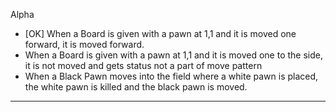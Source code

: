 Alpha
* [OK] When a Board is given with a pawn at 1,1 and it is moved one forward, it is moved forward.
* When a Board is given with a pawn at 1,1 and it is moved one to the side, it is not moved and gets status not a part of move pattern
* When a Black Pawn moves into the field where a white pawn is placed, the white pawn is killed and the black pawn is moved.
___
